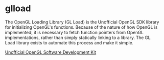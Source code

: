 # glload

The OpenGL Loading Library (GL Load) is the Unofficial OpenGL SDK library for initializing OpenGL's functions. Because of the nature of how OpenGL is implemented, it is necessary to fetch function pointers from OpenGL implementations, rather than simply statically linking to a library. The GL Load library exists to automate this process and make it simple.

[Unofficial OpenGL Software Development Kit](http://glsdk.sourceforge.net/docs/html/group__module__glload.html)
